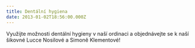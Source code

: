 ```yaml
---
title: Dentální hygiena
date: 2013-01-02T18:56:00.000Z
---
```

Využijte možnosti dentální hygieny v naší ordinaci a objednávejte se k naší šikovné Lucce Nosilové a Simoně Klementové!
